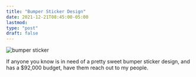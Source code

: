 ```yaml
---
title: "Bumper Sticker Design"
date: 2021-12-21T08:45:00-05:00
lastmod: 
type: "post"
draft: false
---
```


![bumper sticker](/images/blog/2021/fucking-bumper-sticker.png)

If anyone you know is in need of a pretty sweet bumper sticker design, and has a $92,000 budget, have them reach out to my people.